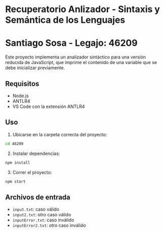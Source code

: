 # Recuperatorio Anlizador - Sintaxis y Semántica de los Lenguajes
# Santiago Sosa - Legajo: 46209

Este proyecto implementa un analizador sintáctico para una versión reducida de JavaScript, que imprime el contenido de una variable que se debe inicializar previamente.

## Requisitos
- Node.js
- ANTLR4
- VS Code con la extensión ANTLR4

## Uso

1. Ubicarse en la carpeta correcta del proyecto:

```bash
cd 46209
```

2. Instalar dependencias:

```bash
npm install
```

3. Correr el proyecto:

```bash
npm start
```

## Archivos de entrada

- `input.txt`: caso válido
- `input2.txt`: otro caso válido
- `inputError.txt`: caso inválido
- `inputError2.txt`: otro caso inválido
